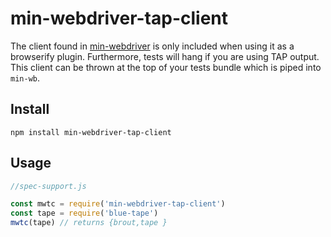 # min-webdriver-tap-client

The client found in [min-webdriver](https://github.com/mantoni/min-webdriver) is only included when using 
it as a browserify plugin. Furthermore, tests will hang if you are using TAP output.
This client can be thrown at the top of your tests bundle which is piped into `min-wb`.

## Install

`npm install min-webdriver-tap-client`

## Usage


```js
//spec-support.js

const mwtc = require('min-webdriver-tap-client')
const tape = require('blue-tape')
mwtc(tape) // returns {brout,tape }
```



